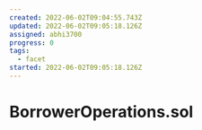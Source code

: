 ```yaml
---
created: 2022-06-02T09:04:55.743Z
updated: 2022-06-02T09:05:18.126Z
assigned: abhi3700
progress: 0
tags:
  - facet
started: 2022-06-02T09:05:18.126Z
---
```


# BorrowerOperations.sol
